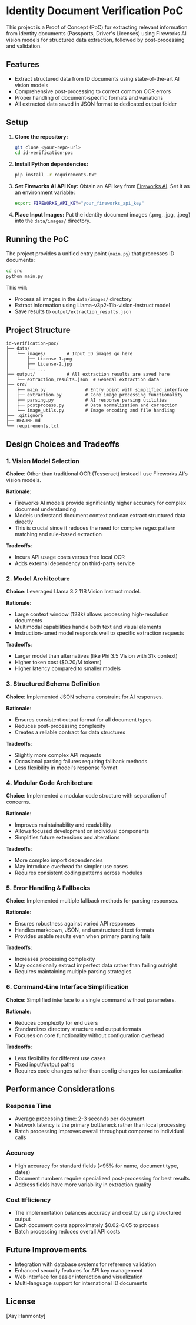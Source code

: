 # Identity Document Verification PoC

This project is a Proof of Concept (PoC) for extracting relevant information from identity documents (Passports, Driver's Licenses) using Fireworks AI vision models for structured data extraction, followed by post-processing and validation.

## Features

- Extract structured data from ID documents using state-of-the-art AI vision models
- Comprehensive post-processing to correct common OCR errors
- Proper handling of document-specific formats and variations
- All extracted data saved in JSON format to dedicated output folder

## Setup

1.  **Clone the repository:**
    ```bash
    git clone <your-repo-url>
    cd id-verification-poc
    ```

2.  **Install Python dependencies:**
    ```bash
    pip install -r requirements.txt
    ```

3.  **Set Fireworks AI API Key:**
    Obtain an API key from [Fireworks AI](https://docs.fireworks.ai/). Set it as an environment variable:
    ```bash
    export FIREWORKS_API_KEY="your_fireworks_api_key"
    ```

4.  **Place Input Images:**
    Put the identity document images (.png, .jpg, .jpeg) into the `data/images/` directory.

## Running the PoC

The project provides a unified entry point (`main.py`) that processes ID documents:

```bash
cd src
python main.py
```

This will:
- Process all images in the `data/images/` directory
- Extract information using Llama-v3p2-11b-vision-instruct model
- Save results to `output/extraction_results.json`

## Project Structure

```
id-verification-poc/
├── data/
│   └── images/        # Input ID images go here
│       ├── License 1.png
│       ├── License-2.jpg
│       └── ...
├── output/            # All extraction results are saved here
│   └── extraction_results.json  # General extraction data
├── src/
│   ├── main.py               # Entry point with simplified interface
│   ├── extraction.py         # Core image processing functionality
│   ├── parsing.py            # AI response parsing utilities
│   ├── postprocess.py        # Data normalization and correction
│   └── image_utils.py        # Image encoding and file handling
├── .gitignore
├── README.md
└── requirements.txt
```

## Design Choices and Tradeoffs

### 1. Vision Model Selection

**Choice**: Other than traditional OCR (Tesseract) instead I use Fireworks AI's vision models.

**Rationale**:
- Fireworks AI models provide significantly higher accuracy for complex document understanding
- Models understand document context and can extract structured data directly
- This is crucial since it reduces the need for complex regex pattern matching and rule-based extraction

**Tradeoffs**:
- Incurs API usage costs versus free local OCR
- Adds external dependency on third-party service

### 2. Model Architecture

**Choice**: Leveraged Llama 3.2 11B Vision Instruct model.

**Rationale**:
- Large context window (128k) allows processing high-resolution documents
- Multimodal capabilities handle both text and visual elements
- Instruction-tuned model responds well to specific extraction requests

**Tradeoffs**:
- Larger model than alternatives (like Phi 3.5 Vision with 31k context)
- Higher token cost ($0.20/M tokens)
- Higher latency compared to smaller models

### 3. Structured Schema Definition

**Choice**: Implemented JSON schema constraint for AI responses.

**Rationale**:
- Ensures consistent output format for all document types
- Reduces post-processing complexity
- Creates a reliable contract for data structures

**Tradeoffs**:
- Slightly more complex API requests
- Occasional parsing failures requiring fallback methods
- Less flexibility in model's response format

### 4. Modular Code Architecture

**Choice**: Implemented a modular code structure with separation of concerns.

**Rationale**:
- Improves maintainability and readability
- Allows focused development on individual components
- Simplifies future extensions and alterations

**Tradeoffs**:
- More complex import dependencies
- May introduce overhead for simpler use cases
- Requires consistent coding patterns across modules

### 5. Error Handling & Fallbacks

**Choice**: Implemented multiple fallback methods for parsing responses.

**Rationale**:
- Ensures robustness against varied API responses
- Handles markdown, JSON, and unstructured text formats
- Provides usable results even when primary parsing fails

**Tradeoffs**:
- Increases processing complexity
- May occasionally extract imperfect data rather than failing outright
- Requires maintaining multiple parsing strategies

### 6. Command-Line Interface Simplification

**Choice**: Simplified interface to a single command without parameters.

**Rationale**:
- Reduces complexity for end users
- Standardizes directory structure and output formats
- Focuses on core functionality without configuration overhead

**Tradeoffs**:
- Less flexibility for different use cases
- Fixed input/output paths
- Requires code changes rather than config changes for customization

## Performance Considerations

### Response Time
- Average processing time: 2-3 seconds per document
- Network latency is the primary bottleneck rather than local processing
- Batch processing improves overall throughput compared to individual calls

### Accuracy
- High accuracy for standard fields (>95% for name, document type, dates)
- Document numbers require specialized post-processing for best results
- Address fields have more variability in extraction quality

### Cost Efficiency
- The implementation balances accuracy and cost by using structured output
- Each document costs approximately $0.02-0.05 to process
- Batch processing reduces overall API costs

## Future Improvements

- Integration with database systems for reference validation
- Enhanced security features for API key management
- Web interface for easier interaction and visualization
- Multi-language support for international ID documents

## License
[Xay Hanmonty]